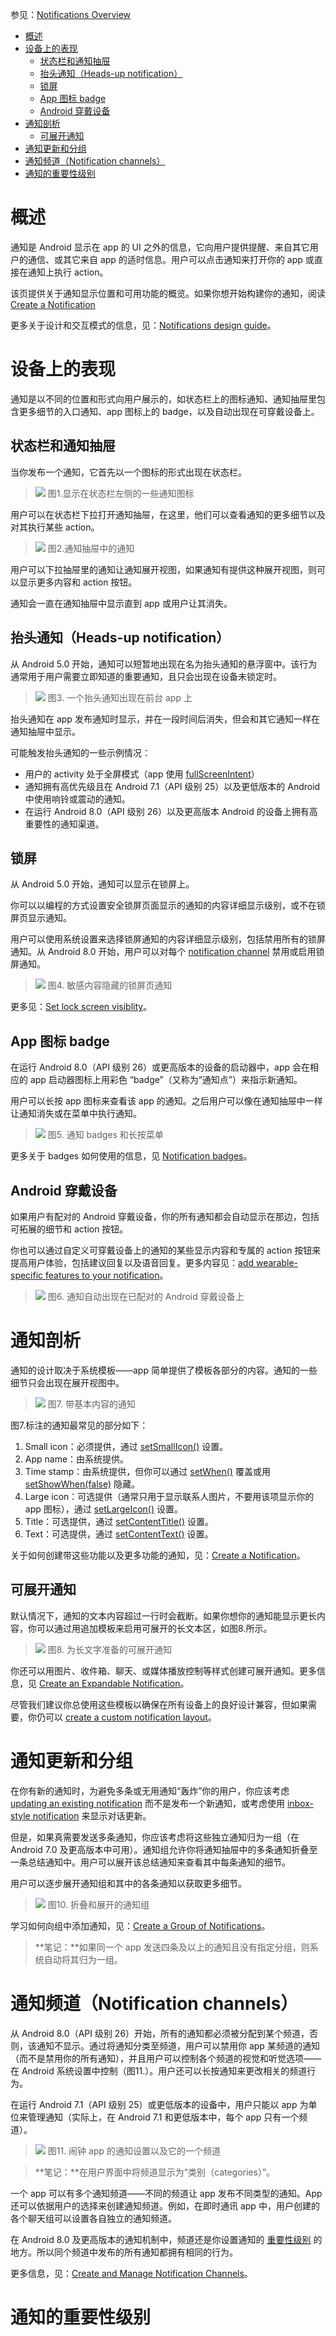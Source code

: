 参见：[Notifications Overview](https://developer.android.com/guide/topics/ui/notifiers/notifications.html)

- [概述](#%E6%A6%82%E8%BF%B0)
- [设备上的表现](#%E8%AE%BE%E5%A4%87%E4%B8%8A%E7%9A%84%E8%A1%A8%E7%8E%B0)
    - [状态栏和通知抽屉](#%E7%8A%B6%E6%80%81%E6%A0%8F%E5%92%8C%E9%80%9A%E7%9F%A5%E6%8A%BD%E5%B1%89)
    - [抬头通知（Heads-up notification）](#%E6%8A%AC%E5%A4%B4%E9%80%9A%E7%9F%A5%EF%BC%88heads-up-notification%EF%BC%89)
    - [锁屏](#%E9%94%81%E5%B1%8F)
    - [App 图标 badge](#app-%E5%9B%BE%E6%A0%87-badge)
    - [Android 穿戴设备](#android-%E7%A9%BF%E6%88%B4%E8%AE%BE%E5%A4%87)
- [通知剖析](#%E9%80%9A%E7%9F%A5%E5%89%96%E6%9E%90)
    - [可展开通知](#%E5%8F%AF%E5%B1%95%E5%BC%80%E9%80%9A%E7%9F%A5)
- [通知更新和分组](#%E9%80%9A%E7%9F%A5%E6%9B%B4%E6%96%B0%E5%92%8C%E5%88%86%E7%BB%84)
- [通知频道（Notification channels）](#%E9%80%9A%E7%9F%A5%E9%A2%91%E9%81%93%EF%BC%88notification-channels%EF%BC%89)
- [通知的重要性级别](#%E9%80%9A%E7%9F%A5%E7%9A%84%E9%87%8D%E8%A6%81%E6%80%A7%E7%BA%A7%E5%88%AB)

# 概述
通知是 Android 显示在 app 的 UI 之外的信息，它向用户提供提醒、来自其它用户的通信、或其它来自 app 的适时信息。用户可以点击通知来打开你的 app 或直接在通知上执行 action。

该页提供关于通知显示位置和可用功能的概览。如果你想开始构建你的通知，阅读 [Create a Notification](https://developer.android.com/training/notify-user/build-notification.html)

更多关于设计和交互模式的信息，见：[Notifications design guide](https://material.google.com/patterns/notifications.html)。

# 设备上的表现

通知是以不同的位置和形式向用户展示的，如状态栏上的图标通知、通知抽屉里包含更多细节的入口通知、app 图标上的 badge，以及自动出现在可穿戴设备上。

## 状态栏和通知抽屉

当你发布一个通知，它首先以一个图标的形式出现在状态栏。

> ![](https://developer.android.com/images/ui/notifications/notification-area_2x.png)
> 图1.显示在状态栏左侧的一些通知图标

用户可以在状态栏下拉打开通知抽屉，在这里，他们可以查看通知的更多细节以及对其执行某些 action。

> ![](https://developer.android.com/images/ui/notifications/notification-drawer_2x.png)
> 图2.通知抽屉中的通知

用户可以下拉抽屉里的通知让通知展开视图，如果通知有提供这种展开视图，则可以显示更多内容和 action 按钮。

通知会一直在通知抽屉中显示直到 app 或用户让其消失。

## 抬头通知（Heads-up notification）

从 Android 5.0 开始，通知可以短暂地出现在名为抬头通知的悬浮窗中。该行为通常用于用户需要立即知道的重要通知，且只会出现在设备未锁定时。

> ![](https://developer.android.com/images/ui/notifications/heads-up_2x.png)
> 图3. 一个抬头通知出现在前台 app 上

抬头通知在 app 发布通知时显示，并在一段时间后消失，但会和其它通知一样在通知抽屉中显示。

可能触发抬头通知的一些示例情况：

- 用户的 activity 处于全屏模式（app 使用 [fullScreenIntent](https://developer.android.com/reference/android/app/Notification.html#fullScreenIntent)）
- 通知拥有高优先级且在 Android 7.1（API 级别 25）以及更低版本的 Android 中使用响铃或震动的通知。
- 在运行 Android 8.0（API 级别 26）以及更高版本 Android 的设备上拥有高重要性的通知渠道。

## 锁屏

从 Android 5.0 开始，通知可以显示在锁屏上。

你可以以编程的方式设置安全锁屏页面显示的通知的内容详细显示级别，或不在锁屏页显示通知。

用户可以使用系统设置来选择锁屏通知的内容详细显示级别，包括禁用所有的锁屏通知。从 Android 8.0 开始，用户可以对每个 [notification channel](https://developer.android.com/guide/topics/ui/notifiers/notifications.html#ManageChannels) 禁用或启用锁屏通知。

> ![](https://developer.android.com/images/ui/notifications/lock-screen_2x.png)
> 图4. 敏感内容隐藏的锁屏页通知

更多见：[Set lock screen visiblity](https://developer.android.com/training/notify-user/build-notification.html#lockscreenNotification)。

## App 图标 badge

在运行 Android 8.0（API 级别 26）或更高版本的设备的启动器中，app 会在相应的 app 启动器图标上用彩色 “badge”（又称为“通知点”）来指示新通知。

用户可以长按 app 图标来查看该 app 的通知。之后用户可以像在通知抽屉中一样让通知消失或在菜单中执行通知。

> ![](https://developer.android.com/images/ui/notifications/badges-open_2x.png)
> 图5. 通知 badges 和长按菜单

更多关于 badges 如何使用的信息，见 [Notification badges](https://developer.android.com/training/notify-user/badges.html)。

## Android 穿戴设备

如果用户有配对的 Android 穿戴设备，你的所有通知都会自动显示在那边，包括可拓展的细节和 action 按钮。

你也可以通过自定义可穿戴设备上的通知的某些显示内容和专属的 action 按钮来提高用户体验，包括建议回复以及语音回复。更多内容见：[add wearable-specific features to your notification](https://developer.android.com/training/wearables/notifications/creating.html#AddWearableFeatures)。

> ![](https://developer.android.com/images/ui/notifications/wear_2x.png)
> 图6. 通知自动出现在已配对的 Android 穿戴设备上

# 通知剖析

通知的设计取决于系统模板——app 简单提供了模板各部分的内容。通知的一些细节只会出现在展开视图中。

> ![](https://developer.android.com/images/ui/notifications/notification-callouts_2x.png)
> 图7. 带基本内容的通知

图7.标注的通知最常见的部分如下：

1. Small icon：必须提供，通过 [setSmallIcon()](https://developer.android.com/reference/android/support/v4/app/NotificationCompat.Builder.html#setSmallIcon(int)) 设置。
2. App name：由系统提供。
3. Time stamp：由系统提供，但你可以通过 [setWhen()](https://developer.android.com/reference/android/support/v4/app/NotificationCompat.Builder.html#setWhen(long)) 覆盖或用 [setShowWhen(false)](https://developer.android.com/reference/android/support/v4/app/NotificationCompat.Builder.html#setShowWhen(boolean)) 隐藏。
4. Large icon：可选提供（通常只用于显示联系人图片，不要用该项显示你的 app 图标），通过 [setLargeIcon()](https://developer.android.com/reference/android/support/v4/app/NotificationCompat.Builder.html#setLargeIcon(android.graphics.Bitmap)) 设置。
5. Title：可选提供，通过 [setContentTitle()](https://developer.android.com/reference/android/support/v4/app/NotificationCompat.Builder.html#setContentTitle(java.lang.CharSequence)) 设置。
6. Text：可选提供，通过 [setContentText()](https://developer.android.com/reference/android/support/v4/app/NotificationCompat.Builder.html#setContentText(java.lang.CharSequence)) 设置。

关于如何创建带这些功能以及更多功能的通知，见：[Create a Notification](https://developer.android.com/training/notify-user/build-notification.html)。

## 可展开通知

默认情况下，通知的文本内容超过一行时会截断。如果你想你的通知能显示更长内容，你可以通过用追加模板来启用可展开的长文本区，如图8.所示。

> ![](https://developer.android.com/images/ui/notifications/notification-expanded_2x.png)
> 图8. 为长文字准备的可展开通知

你还可以用图片、收件箱、聊天、或媒体播放控制等样式创建可展开通知。更多信息，见 [Create an Expandable Notification](https://developer.android.com/training/notify-user/expanded.html)。

尽管我们建议你总使用这些模板以确保在所有设备上的良好设计兼容，但如果需要，你仍可以 [create a custom notification layout](https://developer.android.com/training/notify-user/custom-notification.html)。

# 通知更新和分组

在你有新的通知时，为避免多条或无用通知“轰炸”你的用户，你应该考虑 [updating an existing notification](https://developer.android.com/training/notify-user/build-notification.html#Updating) 而不是发布一个新通知，或考虑使用 [inbox-style notification](https://developer.android.com/guide/topics/ui/notifiers/training/notify-user/expanded.html#inbox-style) 来显示对话更新。

但是，如果真需要发送多条通知，你应该考虑将这些独立通知归为一组（在 Android 7.0 及更高版本中可用）。通知组允许你将通知抽屉中的多条通知折叠至一条总结通知中。用户可以展开该总结通知来查看其中每条通知的细节。

用户可以逐步展开通知组和其中的各条通知以获取更多细节。

> ![](https://developer.android.com/images/ui/notifications/notification-group_2x.png)
> 图10. 折叠和展开的通知组

学习如何向组中添加通知，见：[Create a Group of Notifications](https://developer.android.com/training/notify-user/group.html)。

> **笔记：**如果同一个 app 发送四条及以上的通知且没有指定分组，则系统自动将其归为一组。

# 通知频道（Notification channels）

从 Android 8.0（API 级别 26）开始，所有的通知都必须被分配到某个频道，否则，该通知不显示。通过将通知分类至频道，用户可以禁用你 app 某频道的通知（而不是禁用你的所有通知），并且用户可以控制各个频道的视觉和听觉选项——在 Android 系统设置中控制（图11.）。用户还可以长按通知来更改相关的频道行为。

在运行 Android 7.1（API 级别 25）或更低版本的设备中，用户只能以 app 为单位来管理通知（实际上，在 Android 7.1 和更低版本中，每个 app 只有一个频道）。

> ![](https://developer.android.com/images/ui/notifications/channel-settings_2x.png)
> 图11. 闹钟 app 的通知设置以及它的一个频道

> **笔记：**在用户界面中将频道显示为“类别（categories）”。

一个 app 可以有多个通知频道——不同的频道让 app 发布不同类型的通知。App 还可以依据用户的选择来创建通知频道。例如，在即时通讯 app 中，用户创建的各个聊天组可以设置各自独立的通知频道。

在 Android 8.0 及更高版本的通知机制中，频道还是你设置通知的 [重要性级别](#%E9%80%9A%E7%9F%A5%E9%87%8D%E8%A6%81%E6%80%A7) 的地方。所以同个频道中发布的所有通知都拥有相同的行为。

更多信息，见：[Create and Manage Notification Channels](https://developer.android.com/training/notify-user/channels.html)。

# 通知的重要性级别


